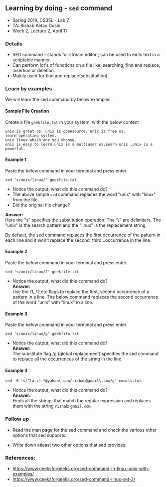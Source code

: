 ## Learning by doing - `sed` command
* Spring 2019, CS35L - Lab 7
* TA: Rishab Ketan Doshi
* Week 2, Lecture 2, April 11

### Details

* SED command - stands for stream editor ; can be used to edits text in a scriptable manner.
* Can perform lot's of functions on a file like: searching, find and replace, insertion or deletion.
* Mainly used for find and replace(substituition).

### Learn by examples

We will learn the sed command by below examples.

#### Sample File Creation
Create a file `geekfile.txt` in your system, with the below content

```
unix is great os. unix is opensource. unix is free os.
learn operating system.
unix linux which one you choose.
unix is easy to learn.unix is a multiuser os.Learn unix .unix is a powerful.
```

#### Example 1

Paste the below command in your terminal and press enter.
```
sed 's/unix/linux/' geekfile.txt
```

* Notice the output, what did this command do?
* The above simple `sed` command replaces the word "unix" with "linux" from the file.
* Did the original file change? 

<b>Answer:</b><br>
Here the "s" specifies the substitution operation. The "/" are delimiters. The "unix" is the search pattern and the "linux" is the replacement string.

By default, the sed command replaces the first occurrence of the pattern in each line and it won’t replace the second, third…occurrence in the line.

#### Example 2
Paste the below command in your terminal and press enter.

```
sed 's/unix/linux/2' geekfile.txt
```

* Notice the output, what did this command do?
<br><b>Answer:</b><br>
Use the /1, /2 etc flags to replace the first, second occurrence of a pattern in a line. The below command replaces the second occurrence of the word "unix" with "linux" in a line.

#### Example 3
Paste the below command in your terminal and press enter.

```
sed 's/unix/linux/g' geekfile.txt
```

* Notice the output, what did this command do?
<br><b>Answer:</b><br>
The substitute flag /g (global replacement) specifies the sed command to replace all the occurrences of the string in the line.

#### Example 4

```
sed -E 's/^[a-z].*@yahoo\.com/rishab@gmail\.com/g' emails.txt 
```

* Notice the output, what did this command do?
<br><b>Answer:</b><br>
Finds all the strings that match the regular expression and replaces them with the string `rishab@gmail.com`


### Follow up 

* Read the man page for the sed command and check the various other options that sed supports.

* Write down atleast two other options that sed provides.

### References:

* https://www.geeksforgeeks.org/sed-command-in-linux-unix-with-examples/
* https://www.geeksforgeeks.org/sed-command-linux-set-2/